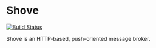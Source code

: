 # Shove

[![Build Status](https://travis-ci.org/mark-burnett/shove.svg)](https://travis-ci.org/mark-burnett/shove)

Shove is an HTTP-based, push-oriented message broker.
